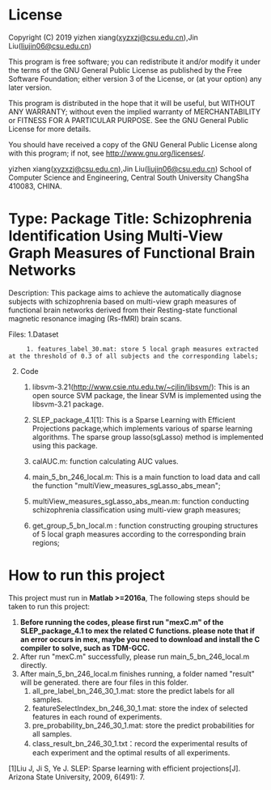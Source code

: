 # License
Copyright (C) 2019 yizhen xiang(xyzxzj@csu.edu.cn),Jin Liu(liujin06@csu.edu.cn)

This program is free software; you can redistribute it and/or modify it under the terms of the GNU General Public License as published by the Free Software Foundation; either version 3 of the License, or (at your option) any later version.

This program is distributed in the hope that it will be useful, but WITHOUT ANY WARRANTY; without even the implied warranty of MERCHANTABILITY or FITNESS FOR A PARTICULAR PURPOSE. See the GNU General Public License for more details.

You should have received a copy of the GNU General Public License along with this program; if not, see http://www.gnu.org/licenses/.

yizhen xiang(xyzxzj@csu.edu.cn),Jin Liu(liujin06@csu.edu.cn) School of Computer Science and Engineering, Central South University ChangSha 410083, CHINA. 

# Type: Package Title: Schizophrenia Identification Using Multi-View Graph Measures of Functional Brain Networks
Description: This package aims to achieve the automatically diagnose subjects with schizophrenia based on multi-view graph measures of functional brain networks derived from their Resting-state functional magnetic resonance imaging (Rs-fMRI) brain scans.

Files: 1.Dataset

         1. features_label_30.mat: store 5 local graph measures extracted at the threshold of 0.3 of all subjects and the corresponding labels;

2. Code

   1. libsvm-3.21(http://www.csie.ntu.edu.tw/~cjlin/libsvm/): This is an open source SVM package, the linear SVM is implemented using the libsvm-3.21 package.

   2. SLEP_package_4.1[1]: This is a Sparse Learning with Efficient Projections package,which implements various of sparse learning algorithms. The sparse group lasso(sgLasso) method is implemented using this package.

   3. calAUC.m: function calculating AUC values.

   4. main_5_bn_246_local.m: This is a main function to load data and call the function "multiView_measures_sgLasso_abs_mean";

   5. multiView_measures_sgLasso_abs_mean.m: function conducting schizophrenia classification using multi-view graph measures;

   6. get_group_5_bn_local.m : function constructing grouping structures of 5 local graph measures according to the corresponding brain regions;

# How to run this project

This project must run in **Matlab >=2016a**, The following steps should be taken to run this project:
1. **Before running the codes, please first run "mexC.m" of the SLEP_package_4.1 to mex the related C functions. please note that if an error occurs in mex, maybe you need to download and install the C compiler to solve, such as TDM-GCC.**
2. After run "mexC.m" successfully, please run main_5_bn_246_local.m directly.
3. After main_5_bn_246_local.m finishes running, a folder named "result" will be generated. there are four files in this folder.
   1. all_pre_label_bn_246_30_1.mat: store the predict labels for all samples.
   2. featureSelectIndex_bn_246_30_1.mat: store the index of selected features in each round of experiments.
   3. pre_probability_bn_246_30_1.mat: store the predict probabilities for all samples.
   4. class_result_bn_246_30_1.txt：record the experimental results of each experiment and the optimal results of all experiments.
   

[1]Liu J, Ji S, Ye J. SLEP: Sparse learning with efficient projections[J]. Arizona State University, 2009, 6(491): 7.
